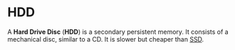 # HDD

A **Hard Drive Disc** (**HDD**) is a secondary persistent memory. It consists of
a mechanical disc, similar to a CD. It is slower but cheaper than [SSD](./ssd).
